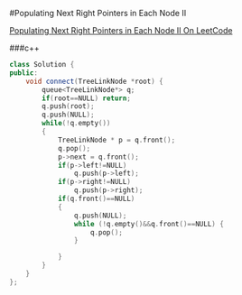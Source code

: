 #Populating Next Right Pointers in Each Node II

[Populating Next Right Pointers in Each Node II On LeetCode](https://oj.leetcode.com/problems/populating-next-right-pointers-in-each-node-ii/)

###c++

```cpp
class Solution {
public:
    void connect(TreeLinkNode *root) {
        queue<TreeLinkNode*> q;
        if(root==NULL) return;
        q.push(root);
        q.push(NULL);
        while(!q.empty())
        {
            TreeLinkNode * p = q.front();
            q.pop();
            p->next = q.front();
            if(p->left!=NULL)
                q.push(p->left);
            if(p->right!=NULL)
                q.push(p->right);
            if(q.front()==NULL)
            {
                q.push(NULL);
                while (!q.empty()&&q.front()==NULL) {
                    q.pop();
                }

            }
        }
    }
};
    

```